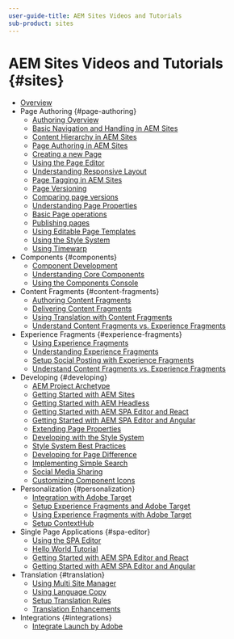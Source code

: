 ```yaml
---
user-guide-title: AEM Sites Videos and Tutorials
sub-product: sites
---
```


# AEM Sites Videos and Tutorials {#sites}

+ [Overview](overview.md)
+ Page Authoring {#page-authoring}
  + [Authoring Overview](page-authoring/aem-sites-authoring-overview.md)
  + [Basic Navigation and Handling in AEM Sites](page-authoring/basic-handling-sites-feature-video-use.md)
  + [Content Hierarchy in AEM Sites](page-authoring/content-hierarchy-feature-video-use.md)
  + [Page Authoring in AEM Sites](page-authoring/page-authoring-overview-feature-video-use.md)
  + [Creating a new Page](page-authoring/creating-page-feature-video-use.md)
  + [Using the Page Editor](page-authoring/page-editor-feature-video-use.md)
  + [Understanding Responsive Layout](page-authoring/responsive-layout-feature-video-understand.md)
  + [Page Tagging in AEM Sites](page-authoring/page-tagging-feature-video-use.md)
  + [Page Versioning](page-authoring/page-versioning-feature-video-use.md)
  + [Comparing page versions](page-authoring/page-diff-feature-video-use.md)
  + [Understanding Page Properties](page-authoring/page-properties-feature-video-understand.md)
  + [Basic Page operations](page-authoring/page-operations-feature-video-use.md)
  + [Publishing pages](page-authoring/publication-management-feature-video-use.md)
  + [Using Editable Page Templates](page-authoring/template-editor-feature-video-use.md)
  + [Using the Style System](page-authoring/style-system-feature-video-use.md)
  + [Using Timewarp](page-authoring/timewarp-feature-video-use.md)
+ Components {#components}
  + [Component Development](components/component-development.md)
  + [Understanding Core Components](components/core-components-feature-video-understand.md)
  + [Using the Components Console](components/components-console-feature-video-use.md)
+ Content Fragments {#content-fragments}
  + [Authoring Content Fragments](content-fragments/content-fragments-feature-video-use.md)
  + [Delivering Content Fragments](content-fragments/content-fragments-delivery-feature-video-use.md)
  + [Using Translation with Content Fragments](content-fragments/content-fragments-translation-feature-video-use.md)
  + [Understand Content Fragments vs. Experience Fragments](content-fragments/understand-content-fragments-and-experience-fragments.md)
+ Experience Fragments {#experience-fragments}
  + [Using Experience Fragments](experience-fragments/experience-fragments-feature-video-use.md)
  + [Understanding Experience Fragments](experience-fragments/experience-fragments-feature-video-understand.md)
  + [Setup Social Posting with Experience Fragments](experience-fragments/experience-fragments-social-technical-video-setup.md)
  + [Understand Content Fragments vs. Experience Fragments](https://docs.adobe.com/content/help/en/experience-manager-learn/sites/content-fragments/understand-content-fragments-and-experience-fragments.html)
+ Developing {#developing}
  + [AEM Project Archetype](developing/aem-project-archetype.md)
  + [Getting Started with AEM Sites](https://docs.adobe.com/content/help/en/experience-manager-learn/getting-started-wknd-tutorial-develop/overview.html)
  + [Getting Started with AEM Headless](https://docs.adobe.com/content/help/en/experience-manager-learn/getting-started-with-aem-headless/overview.html)
  + [Getting Started with AEM SPA Editor and React](https://docs.adobe.com/content/help/en/experience-manager-learn/spa-react-tutorial/overview.html)
  + [Getting Started with AEM SPA Editor and Angular](https://docs.adobe.com/content/help/en/experience-manager-learn/spa-angular-tutorial/overview.html)
  + [Extending Page Properties](developing/page-properties-technical-video-develop.md)
  + [Developing with the Style System](developing/style-system-technical-video-understand.md)
  + [Style System Best Practices](developing/style-organization-style-system-understand-article.md)
  + [Developing for Page Difference](developing/page-diff-technical-video-develop.md)
  + [Implementing Simple Search](developing/search-tutorial-develop.md)
  + [Social Media Sharing](developing/social-media-sharing-technical-video-use.md)
  + [Customizing Component Icons](developing/component-icons-technical-video-develop.md)
+ Personalization {#personalization}
  + [Integration with Adobe Target](https://helpx.adobe.com/marketing-cloud/how-to/aem-target.html)
  + [Setup Experience Fragments and Adobe Target](personalization/experience-fragment-target-technical-video-setup.md)
  + [Using Experience Fragments with Adobe Target](personalization/experience-fragment-target-offer-feature-video-use.md)
  + [Setup ContextHub](personalization/context-hub-technical-video-setup.md)
+ Single Page Applications {#spa-editor}
  + [Using the SPA Editor](spa-editor/spa-editor-framework-feature-video-use.md)
  + [Hello World Tutorial](spa-editor/spa-editor-helloworld-tutorial-use.md)
  + [Getting Started with AEM SPA Editor and React](https://docs.adobe.com/content/help/en/experience-manager-learn/spa-react-tutorial/overview.html)
  + [Getting Started with AEM SPA Editor and Angular](https://docs.adobe.com/content/help/en/experience-manager-learn/spa-angular-tutorial/overview.html)
+ Translation {#translation}
  + [Using Multi Site Manager](translation/multi-site-manager-feature-video-use.md)
  + [Using Language Copy](translation/language-copy-feature-video-use.md)
  + [Setup Translation Rules](translation/translation-rules-editor-technical-video-setup.md)
  + [Translation Enhancements](translation/translation-enhancements-feature-video-use.md)
+ Integrations {#integrations}
  + [Integrate Launch by Adobe](integration/adobe-launch-integration-tutorial-understand.md)
